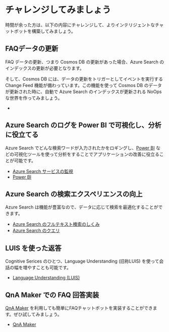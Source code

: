 # チャレンジしてみましょう

時間が余った方は、以下の内容にチャレンジして、よりインテリジェントなチャットボットを構築してみましょう。

## FAQデータの更新

FAQ データの更新、つまり Cosmos DB の更新があった場合、Azure Search のインデックスの更新が必要となります。

そして、Cosmos DB には、データの更新をトリガーとしてイベントを実行する  Change Feed 機能が備わっています。この機能を使って Cosmos DB のデータが更新された時に、自動で Azure Search のインデックスが更新される NoOps な世界を作ってみましょう。

- [](https://docs.microsoft.com/ja-jp/azure/cosmos-db/change-feed)

## Azure Search のログを Power BI で可視化し、分析に役立てる

Azure Search でどんな検索ワードが入力されたかをロギングし、[Power BI](https://powerbi.microsoft.com/ja-jp/) などの可視化ツールを使って分析をすることでアプリケーションの改善に役立ることが可能です。

- [Azure Search サービスの監視](https://docs.microsoft.com/ja-jp/azure/search/search-monitor-usage)
- [Power BI](https://powerbi.microsoft.com/ja-jp/)

## Azure Search の検索エクスペリエンスの向上

Azure Search は機能が豊富なので、データに応じて検索を最適化することができます。

- [Azure Search のフルテキスト検索のしくみ](https://docs.microsoft.com/ja-jp/azure/search/search-lucene-query-architecture)
- [Azure Search のクエリ](https://docs.microsoft.com/ja-jp/azure/search/search-query-overview)

## LUIS を使った返答

Cognitive Serices のひとつ、Language Understanding (旧称LUIS) を使って会話の幅を増やすことも可能です。

- [Language Understanding (LUIS)](https://docs.microsoft.com/ja-jp/azure/cognitive-services/luis/home)

## QnA Maker での FAQ 回答実装

[QnA Maker](https://qnamaker.ai/) を利用しても簡単にFAQチャットボットを実装することができます。ぜひ試してみましょう。

- [QnA Maker](https://qnamaker.ai/)
